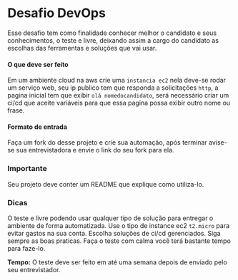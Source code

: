 # Desafio DevOps 

Esse desafio tem como finalidade conhecer melhor o candidato e seus conhecimentos, o teste e livre, deixando assim a cargo do candidato as escolhas das ferramentas e soluções que vai usar.




#### O que deve ser feito

Em um ambiente cloud na aws crie uma `instancia ec2` nela deve-se rodar um serviço web, seu ip publico tem que responda a solicitações `http`,
a pagina inicial tem que exibir `olá nomedocandidato`, será necessário criar um ci/cd que aceite variáveis para que essa pagina possa exibir outro nome ou frase.


#### Formato de entrada

Faça um fork do desse projeto e crie sua automação, após terminar avise-se sua entrevistadora e envie o link do seu fork para ela.

### Importante

Seu projeto deve conter um README que explique como utiliza-lo.


### Dicas

O teste e livre podendo usar qualquer tipo de solução para entregar o ambiente de forma automatizada. 
Use o tipo de instance ec2 `t2.micro` para evitar gastos na sua conta.
Escolha soluções de ci/cd gerenciados.
Siga sempre as boas praticas.
Faça o teste com calma você terá bastante tempo para faze-lo.


**Tempo:** O teste deve ser feito em até uma semana depois de enviado pelo seu entrevistador.
